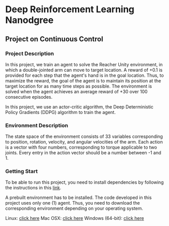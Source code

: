 # Deep Reinforcement Learning Nanodgree 
## Project on Continuous Control

### Project Description

In this project, we train an agent to solve the Reacher Unity environment, in which a double-jointed arm can move to target location. A reward of +0.1 is provided for each step that the agent's hand is in the goal location. Thus, to maximize the reward, the goal of the agent is to maintain its position at the target location for as many time steps as possible. The environment is solved when the agent achieves an average reward of +30 over 100 consecutive episodes. 

In this project, we use an actor-critic algorithm, the Deep Deterministic Policy Gradients (DDPG) algorithm to train the agent.

### Environment Description

The state space of the environment consists of 33 variables corresponding to position, rotation, velocity, and angular velocities of the arm. Each action is a vector with four numbers, corresponding to torque applicable to two joints. Every entry in the action vector should be a number between -1 and 1.

### Getting Start

To be able to run this project, you need to install dependencies by following the instructions in this [link](https://github.com/udacity/deep-reinforcement-learning#dependencies).

A prebuilt environment has to be installed. The code developed in this project uses only one (1) agent. Thus, you need to download the corresponding environment depending on your operating system.

Linux: [click here](https://s3-us-west-1.amazonaws.com/udacity-drlnd/P2/Reacher/Reacher_Linux.zip) Mac OSX: [click here](https://s3-us-west-1.amazonaws.com/udacity-drlnd/P2/Reacher/Reacher.app.zip) Windows (64-bit): [click here](https://s3-us-west-1.amazonaws.com/udacity-drlnd/P2/Reacher/Reacher_Windows_x86_64.zip)


